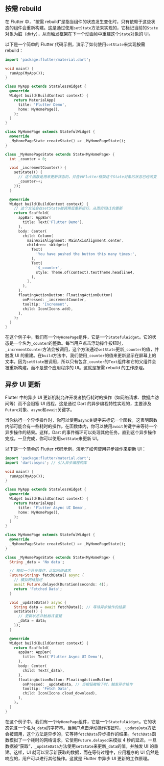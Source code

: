 ## 按需 rebuild

在 Flutter 中，"按需 rebuild"是指当组件的状态发生变化时，只有依赖于这些状态的组件会重新构建。这是通过使用`setState`方法来实现的，它标记当前的`State`对象为脏（dirty），从而触发框架在下一个动画帧中重建这个`State`对象的 UI。

以下是一个简单的 Flutter 代码示例，演示了如何使用`setState`来实现按需 rebuild：

```dart
import 'package:flutter/material.dart';

void main() {
  runApp(MyApp());
}

class MyApp extends StatelessWidget {
  @override
  Widget build(BuildContext context) {
    return MaterialApp(
      title: 'Flutter Demo',
      home: MyHomePage(),
    );
  }
}

class MyHomePage extends StatefulWidget {
  @override
  _MyHomePageState createState() => _MyHomePageState();
}

class _MyHomePageState extends State<MyHomePage> {
  int _counter = 0;

  void _incrementCounter() {
    setState(() {
      // 这个函数是用来更新状态的，并告诉Flutter框架这个State对象的状态已经改变
      _counter++;
    });
  }

  @override
  Widget build(BuildContext context) {
    // 这个方法会在setState被调用后重新运行，从而实现UI的更新
    return Scaffold(
      appBar: AppBar(
        title: Text('Flutter Demo'),
      ),
      body: Center(
        child: Column(
          mainAxisAlignment: MainAxisAlignment.center,
          children: <Widget>[
            Text(
              'You have pushed the button this many times:',
            ),
            Text(
              '$_counter',
              style: Theme.of(context).textTheme.headline4,
            ),
          ],
        ),
      ),
      floatingActionButton: FloatingActionButton(
        onPressed: _incrementCounter,
        tooltip: 'Increment',
        child: Icon(Icons.add),
      ),
    );
  }
}
```

在这个例子中，我们有一个`MyHomePage`组件，它是一个`StatefulWidget`。它的状态是一个名为`_counter`的整数。每当用户点击浮动操作按钮时，`_incrementCounter`方法会被调用，这个方法通过`setState`更新`_counter`的值，并触发 UI 的重建。在`build`方法中，我们使用`_counter`的值来更新显示在屏幕上的文本。因为`setState`被调用，所以只有包含`_counter`的`Text`组件和它的父组件会被重新构建，而不是整个应用程序的 UI。这就是按需 rebuild 的工作原理。

## 异步 UI 更新

Flutter 中的异步 UI 更新机制允许开发者执行耗时的操作（如网络请求、数据库访问等）而不会阻塞 UI 线程。这是通过 Dart 的异步编程特性实现的，主要涉及`Future`对象、`async`和`await`关键字。

当你执行一个异步操作时，你可以使用`async`关键字来标记一个函数，这表明函数内部可能会有一些耗时的操作。在函数体内，你可以使用`await`关键字来等待一个异步操作的结果。这样，Dart 的事件循环可以处理其他任务，直到这个异步操作完成。一旦完成，你可以使用`setState`来更新 UI。

以下是一个简单的 Flutter 代码示例，演示了如何使用异步操作来更新 UI：

```dart
import 'package:flutter/material.dart';
import 'dart:async'; // 引入异步编程的库

void main() {
  runApp(MyApp());
}

class MyApp extends StatelessWidget {
  @override
  Widget build(BuildContext context) {
    return MaterialApp(
      title: 'Flutter Async UI Demo',
      home: MyHomePage(),
    );
  }
}

class MyHomePage extends StatefulWidget {
  @override
  _MyHomePageState createState() => _MyHomePageState();
}

class _MyHomePageState extends State<MyHomePage> {
  String _data = 'No data';

  // 模拟一个异步操作，比如网络请求
  Future<String> fetchData() async {
    // 模拟网络延迟
    await Future.delayed(Duration(seconds: 4));
    return 'Fetched Data';
  }

  void _updateData() async {
    String data = await fetchData(); // 等待异步操作的结果
    setState(() {
      // 更新状态并触发UI重建
      _data = data;
    });
  }

  @override
  Widget build(BuildContext context) {
    return Scaffold(
      appBar: AppBar(
        title: Text('Flutter Async UI Demo'),
      ),
      body: Center(
        child: Text(_data),
      ),
      floatingActionButton: FloatingActionButton(
        onPressed: _updateData, // 当按钮被按下时，触发异步操作
        tooltip: 'Fetch Data',
        child: Icon(Icons.cloud_download),
      ),
    );
  }
}
```

在这个例子中，我们有一个`MyHomePage`组件，它是一个`StatefulWidget`。它的状态包含一个名为`_data`的字符串。当用户点击浮动操作按钮时，`_updateData`方法会被调用，这个方法是异步的，它等待`fetchData`异步操作的结果。`fetchData`函数模拟了一个耗时的网络请求，它使用`Future.delayed`来模拟 4 秒的延迟。一旦数据被“获取”，`_updateData`方法使用`setState`来更新`_data`的值，并触发 UI 的重建。这样，UI 就可以显示新获取的数据，而在等待过程中，应用程序的 UI 仍然是响应的，用户可以进行其他操作。这就是 Flutter 中异步 UI 更新的工作原理。
